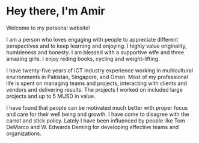 # Hey there, I'm Amir

[//]: ![Hey](/amir-iqbal-small.jpg)

Welcome to my personal website!

I am a person who loves engaging with people to appreciate different
perspectives and to keep learning and enjoying. I highly value originality,
humbleness and honesty. I am blessed with a supportive wife and three amazing
girls. I enjoy reding books, cycling and weight-lifting.

I have twenty-five years of ICT industry experience working in multicultural
environments in Pakistan, Singapore, and Oman. Most of my professional life is
spent on managing teams and projects, interacting with clients and vendors and
delivering results. The projects I worked on included large projects and up to 5
MUSD in value.

I have found that people can be motivated much better with proper focus and care
for their well being and growth. I have come to disagree with the carrot and
stick policy. Lately I have been influenced by people like Tom DeMarco and W.
Edwards Deming for developing effective teams and organizations.
